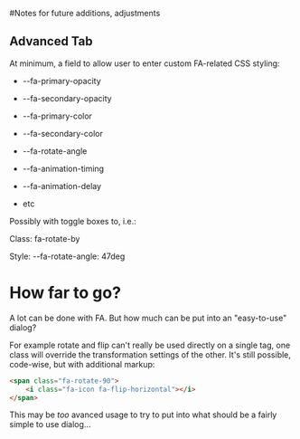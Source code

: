 #Notes for future additions, adjustments

## Advanced Tab

At minimum, a field to allow user to enter custom FA-related CSS styling:

- --fa-primary-opacity

- --fa-secondary-opacity

- --fa-primary-color

- --fa-secondary-color

- --fa-rotate-angle

- --fa-animation-timing

- --fa-animation-delay

- etc



Possibly with toggle boxes to, i.e.:

Class: fa-rotate-by

Style: --fa-rotate-angle: 47deg

# How far to go?

A lot can be done with FA. But how much can be put into an "easy-to-use" dialog?

For example rotate and flip can't really be used directly on a single tag, one class will override the transformation settings of the other. It's still possible, code-wise, but with additional markup:

```html
<span class="fa-rotate-90">
    <i class="fa-icon fa-flip-horizontal"></i>
</span>
```

This may be *too* avanced usage to try to put into what should be a fairly simple to use dialog...
